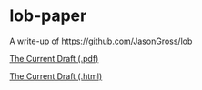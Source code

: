 # lob-paper
A write-up of https://github.com/JasonGross/lob

[The Current Draft (.pdf)](//jasongross.github.io/lob-paper/nightly/lob.pdf)

[The Current Draft (.html)](//jasongross.github.io/lob-paper/nightly/html/lob.html)
